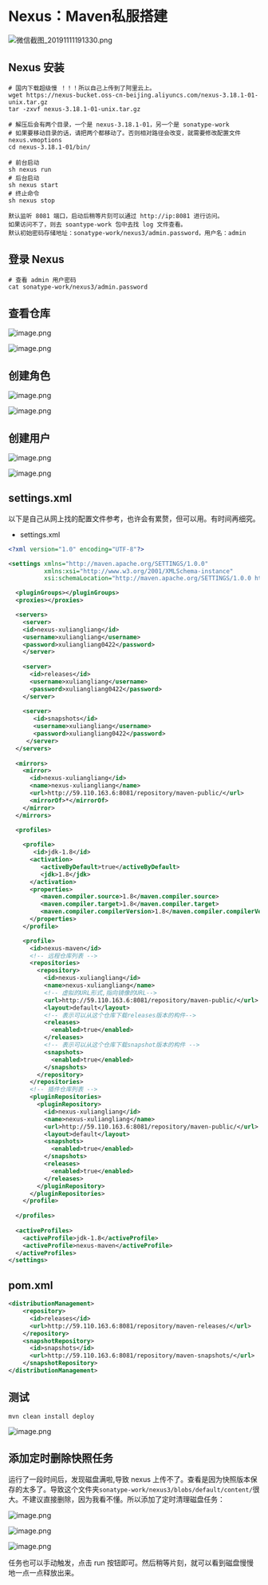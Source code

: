 # Nexus：Maven私服搭建
![微信截图_20191111191330.png](https://picker-oss.oss-cn-beijing.aliyuncs.com/20191111/16089db0297ea034389461756338b749.png_target)

## Nexus 安装
```shell
# 国内下载超级慢 ！！！所以自己上传到了阿里云上。
wget https://nexus-bucket.oss-cn-beijing.aliyuncs.com/nexus-3.18.1-01-unix.tar.gz
tar -zxvf nexus-3.18.1-01-unix.tar.gz

# 解压后会有两个目录，一个是 nexus-3.18.1-01，另一个是 sonatype-work
# 如果要移动目录的话，请把两个都移动了。否则相对路径会改变，就需要修改配置文件nexus.vmoptions
cd nexus-3.18.1-01/bin/

# 前台启动
sh nexus run 
# 后台启动
sh nexus start
# 终止命令
sh nexus stop
```

```
默认监听 8081 端口，启动后稍等片刻可以通过 http://ip:8081 进行访问。
如果访问不了，则去 soantype-work 包中去找 log 文件查看。
默认初始密码存储地址：sonatype-work/nexus3/admin.password，用户名：admin
```
## 登录 Nexus
```shell
# 查看 admin 用户密码
cat sonatype-work/nexus3/admin.password 
```
## 查看仓库
![image.png](https://picker-oss.oss-cn-beijing.aliyuncs.com/20191111/f66eceafde6d4a98d5c82aae38a58897.png_target)

![image.png](https://picker-oss.oss-cn-beijing.aliyuncs.com/20191111/9f65cf3ae65e081e5f59b4cd5bede7ac.png_target)
## 创建角色
![image.png](https://picker-oss.oss-cn-beijing.aliyuncs.com/20191111/2cc74360dcae1e25eef0fb2810e13905.png_target)

![image.png](https://picker-oss.oss-cn-beijing.aliyuncs.com/20191111/8a5c1a7bcb4760f1baaed7de096f7156.png_target)

## 创建用户
![image.png](https://picker-oss.oss-cn-beijing.aliyuncs.com/20191111/8a7f43060d56d3d0b9726bba96d69d79.png_target)

![image.png](https://picker-oss.oss-cn-beijing.aliyuncs.com/20191111/cbafedb37b807b47ea6720dd34a5f3fc.png_target)

## settings.xml
以下是自己从网上找的配置文件参考，也许会有累赘，但可以用。有时间再细究。
* settings.xml
```xml
<?xml version="1.0" encoding="UTF-8"?>

<settings xmlns="http://maven.apache.org/SETTINGS/1.0.0"
          xmlns:xsi="http://www.w3.org/2001/XMLSchema-instance"
          xsi:schemaLocation="http://maven.apache.org/SETTINGS/1.0.0 http://maven.apache.org/xsd/settings-1.0.0.xsd">

  <pluginGroups></pluginGroups>
  <proxies></proxies>

  <servers>
    <server>
	<id>nexus-xuliangliang</id>
	<username>xuliangliang</username>
	<password>xuliangliang0422</password>
    </server>
    
    <server>
      <id>releases</id>
      <username>xuliangliang</username>
      <password>xuliangliang0422</password>
    </server>
    
    <server>
       <id>snapshots</id>
       <username>xuliangliang</username>
       <password>xuliangliang0422</password>
     </server>
  </servers>
   
  <mirrors>
    <mirror>
      <id>nexus-xuliangliang</id>
      <name>nexus-xuliangliang</name>
      <url>http://59.110.163.6:8081/repository/maven-public/</url>
      <mirrorOf>*</mirrorOf>        
    </mirror>
  </mirrors>

  <profiles>
  
    <profile>
       <id>jdk-1.8</id>
      <activation>
         <activeByDefault>true</activeByDefault>
         <jdk>1.8</jdk>
      </activation>
      <properties>
         <maven.compiler.source>1.8</maven.compiler.source>
         <maven.compiler.target>1.8</maven.compiler.target>
         <maven.compiler.compilerVersion>1.8</maven.compiler.compilerVersion>
      </properties>
    </profile>

    <profile>
      <id>nexus-maven</id>
      <!-- 远程仓库列表 -->
      <repositories>
        <repository>
          <id>nexus-xuliangliang</id>
          <name>nexus-xuliangliang</name>
          <!-- 虚拟的URL形式,指向镜像的URL-->
          <url>http://59.110.163.6:8081/repository/maven-public/</url>
          <layout>default</layout>
          <!-- 表示可以从这个仓库下载releases版本的构件-->  
          <releases>
            <enabled>true</enabled>
          </releases>
          <!-- 表示可以从这个仓库下载snapshot版本的构件 -->  
          <snapshots>
            <enabled>true</enabled>
          </snapshots>
        </repository>
      </repositories>
      <!-- 插件仓库列表 -->
      <pluginRepositories>
        <pluginRepository>
          <id>nexus-xuliangliang</id>
          <name>nexus-xuliangliang</name>
          <url>http://59.110.163.6:8081/repository/maven-public/</url>
          <layout>default</layout>
          <snapshots>
            <enabled>true</enabled>
          </snapshots>
          <releases>
            <enabled>true</enabled>
          </releases>
        </pluginRepository>
      </pluginRepositories>
    </profile>
  
  </profiles>
 
  <activeProfiles>
    <activeProfile>jdk-1.8</activeProfile>
    <activeProfile>nexus-maven</activeProfile>
  </activeProfiles>
</settings>
```
## pom.xml
```xml
<distributionManagement>
    <repository>
      <id>releases</id>
      <url>http://59.110.163.6:8081/repository/maven-releases/</url>
    </repository>
    <snapshotRepository>
      <id>snapshots</id>
      <url>http://59.110.163.6:8081/repository/maven-snapshots/</url>
    </snapshotRepository>
</distributionManagement>
```
## 测试
```shell
mvn clean install deploy
```
![image.png](https://picker-oss.oss-cn-beijing.aliyuncs.com/20191111/68eea9cd360eeb39d2d27aa82f9f8ae4.png_target)

## 添加定时删除快照任务

运行了一段时间后，发现磁盘满啦,导致 nexus 上传不了。查看是因为快照版本保存的太多了。导致这个文件夹```sonatype-work/nexus3/blobs/default/content/```很大。不建议直接删除，因为我看不懂。所以添加了定时清理磁盘任务：

![image.png](https://picker-oss.oss-cn-beijing.aliyuncs.com/20191118/2041291e3e346216658ad940c5d8fff5.png_target)

![image.png](https://picker-oss.oss-cn-beijing.aliyuncs.com/20191118/f5f61bd8919435da60049984d27ea1d4.png_target)

![image.png](https://picker-oss.oss-cn-beijing.aliyuncs.com/20191118/364b366e4231bcaa3496437aecf0dd8a.png_target)

任务也可以手动触发，点击 run 按钮即可。然后稍等片刻，就可以看到磁盘慢慢地一点一点释放出来。
